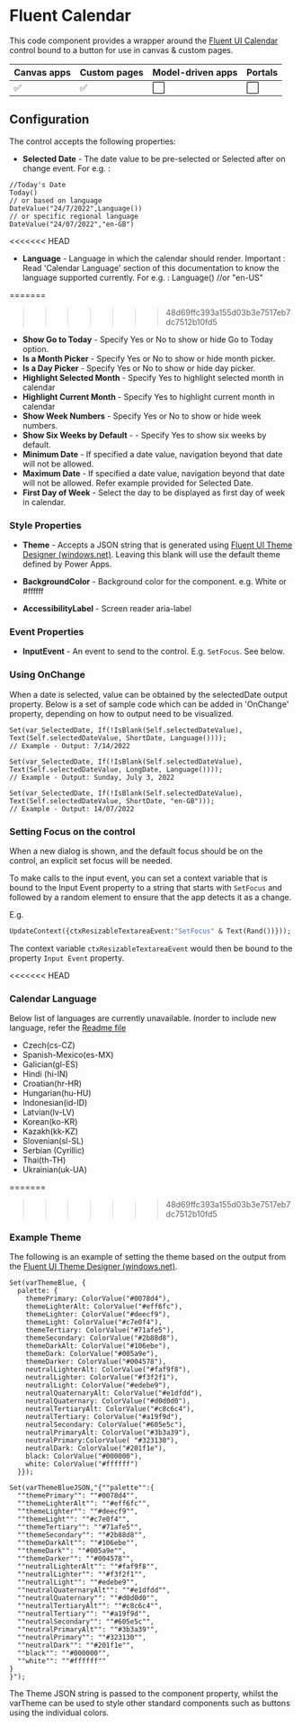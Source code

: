 # Fluent Calendar

This code component provides a wrapper around the [Fluent UI Calendar](https://developer.microsoft.com/en-us/fluentui#/controls/web/calendar) control bound to a button for use in canvas & custom pages.

| Canvas apps | Custom pages | Model-driven apps | Portals |
| ----------- | ------------ | ----------------- | ------- |
| ✅          | ✅           | ⬜                | ⬜      |

## Configuration

The control accepts the following properties:

-   **Selected Date** - The date value to be pre-selected or Selected after on change event. 
For e.g. : 
```
//Today's Date
Today() 
// or based on language
DateValue("24/7/2022",Language())
// or specific regional language
DateValue("24/07/2022","en-GB")
```
<<<<<<< HEAD
-   **Language** - Language in which the calendar should render. Important : Read 'Calendar Language' section of this documentation to know the language supported currently.
For e.g. :
Language()
//or
"en-US"

=======
>>>>>>> 48d69ffc393a155d03b3e7517eb7dc7512b10fd5
-   **Show Go to Today** - Specify Yes or No to show or hide Go to Today option.
-   **Is a Month Picker** - Specify Yes or No to show or hide month picker.
-   **Is a Day Picker** - Specify Yes or No to show or hide day picker.
-   **Highlight Selected Month** - Specify Yes to highlight selected month in calendar
-   **Highlight Current Month** - Specify Yes to highlight current month in calendar
-   **Show Week Numbers** - Specify Yes or No to show or hide week numbers.
-   **Show Six Weeks by Default** - - Specify Yes to show six weeks by default.
-   **Minimum Date** - If specified a date value, navigation beyond that date will not be allowed.
-   **Maximum Date** - If specified a date value, navigation beyond that date will not be allowed. Refer example provided for Selected Date. 
-   **First Day of Week** - Select the day to be displayed as first day of week in calendar.

### Style Properties

-   **Theme** - Accepts a JSON string that is generated using [Fluent UI Theme Designer (windows.net)](https://fabricweb.z5.web.core.windows.net/pr-deploy-site/refs/heads/master/theming-designer/). Leaving this blank will use the default theme defined by Power Apps.

-   **BackgroundColor** - Background color for the component. e.g. White or #ffffff

-   **AccessibilityLabel** - Screen reader aria-label


### Event Properties

-   **InputEvent** - An event to send to the control. E.g. `SetFocus`. See below.

### Using OnChange

When a date is selected, value can be obtained by the selectedDate output property. Below is a set of sample code which can be added in 'OnChange' property, depending on how to output need to be visualized.

```
Set(var_SelectedDate, If(!IsBlank(Self.selectedDateValue), Text(Self.selectedDateValue, ShortDate, Language())));
// Example - Output: 7/14/2022

```

```
Set(var_SelectedDate, If(!IsBlank(Self.selectedDateValue), Text(Self.selectedDateValue, LongDate, Language())));
// Example - Output: Sunday, July 3, 2022

```

```
Set(var_SelectedDate, If(!IsBlank(Self.selectedDateValue), Text(Self.selectedDateValue, ShortDate, "en-GB")));
// Example - Output: 14/07/2022
```

### Setting Focus on the control

When a new dialog is shown, and the default focus should be on the control, an explicit set focus will be needed.

To make calls to the input event, you can set a context variable that is bound to the Input Event property to a string that starts with `SetFocus` and followed by a random element to ensure that the app detects it as a change.

E.g.

```vb
UpdateContext({ctxResizableTextareaEvent:"SetFocus" & Text(Rand())}));
```

The context variable `ctxResizableTextareaEvent` would then be bound to the property `Input Event` property.

<<<<<<< HEAD
### Calendar Language

Below list of languages are currently unavailable. Inorder to include new language, refer the [Readme file](/Calendar/loc/Readme.md)
 - Czech(cs-CZ)
 - Spanish-Mexico(es-MX)
 - Galician(gl-ES)
 - Hindi (hi-IN)
 - Croatian(hr-HR)
 - Hungarian(hu-HU)
 - Indonesian(id-ID)
 - Latvian(lv-LV)
 - Korean(ko-KR)
 - Kazakh(kk-KZ)
 - Slovenian(sl-SL)
 - Serbian (Cyrillic)
 - Thai(th-TH)
 - Ukrainian(uk-UA)

=======
>>>>>>> 48d69ffc393a155d03b3e7517eb7dc7512b10fd5
### Example Theme

The following is an example of setting the theme based on the output from the [Fluent UI Theme Designer (windows.net)](https://fabricweb.z5.web.core.windows.net/pr-deploy-site/refs/heads/master/theming-designer/).

```
Set(varThemeBlue, {
  palette: {
    themePrimary: ColorValue("#0078d4"),
    themeLighterAlt: ColorValue("#eff6fc"),
    themeLighter: ColorValue("#deecf9"),
    themeLight: ColorValue("#c7e0f4"),
    themeTertiary: ColorValue("#71afe5"),
    themeSecondary: ColorValue("#2b88d8"),
    themeDarkAlt: ColorValue("#106ebe"),
    themeDark: ColorValue("#005a9e"),
    themeDarker: ColorValue("#004578"),
    neutralLighterAlt: ColorValue("#faf9f8"),
    neutralLighter: ColorValue("#f3f2f1"),
    neutralLight: ColorValue("#edebe9"),
    neutralQuaternaryAlt: ColorValue("#e1dfdd"),
    neutralQuaternary: ColorValue("#d0d0d0"),
    neutralTertiaryAlt: ColorValue("#c8c6c4"),
    neutralTertiary: ColorValue("#a19f9d"),
    neutralSecondary: ColorValue("#605e5c"),
    neutralPrimaryAlt: ColorValue("#3b3a39"),
    neutralPrimary:ColorValue( "#323130"),
    neutralDark: ColorValue("#201f1e"),
    black: ColorValue("#000000"),
    white: ColorValue("#ffffff")
  }});

Set(varThemeBlueJSON,"{""palette"":{
  ""themePrimary"": ""#0078d4"",
  ""themeLighterAlt"": ""#eff6fc"",
  ""themeLighter"": ""#deecf9"",
  ""themeLight"": ""#c7e0f4"",
  ""themeTertiary"": ""#71afe5"",
  ""themeSecondary"": ""#2b88d8"",
  ""themeDarkAlt"": ""#106ebe"",
  ""themeDark"": ""#005a9e"",
  ""themeDarker"": ""#004578"",
  ""neutralLighterAlt"": ""#faf9f8"",
  ""neutralLighter"": ""#f3f2f1"",
  ""neutralLight"": ""#edebe9"",
  ""neutralQuaternaryAlt"": ""#e1dfdd"",
  ""neutralQuaternary"": ""#d0d0d0"",
  ""neutralTertiaryAlt"": ""#c8c6c4"",
  ""neutralTertiary"": ""#a19f9d"",
  ""neutralSecondary"": ""#605e5c"",
  ""neutralPrimaryAlt"": ""#3b3a39"",
  ""neutralPrimary"": ""#323130"",
  ""neutralDark"": ""#201f1e"",
  ""black"": ""#000000"",
  ""white"": ""#ffffff""
}
}");
```

The Theme JSON string is passed to the component property, whilst the varTheme can be used to style other standard components such as buttons using the individual colors.
